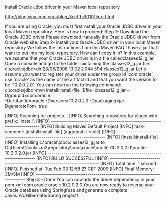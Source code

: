 Install Oracle Jdbc driver in your Maven local repository

http://blog.sina.com.cn/s/blog_3ccffbdf01015orr.html



If you are using Oracle, you must first install your Oracle JDBC driver in your local Maven repository.
Here is how to proceed:
Step 1- Download the Oracle JDBC driver
Please download manually the Oracle JDBC driver from Oracle web site.
Step 2- install your Oracle JDBC driver in your local Maven repository
We follow the instructions from this Maven FAQ I have a jar that I want to put into my local repository. How can I copy it in?
In this example, we assume that your Oracle JDBC driver is in a file calledclasses12_g.jar
Open a console and go to the folder containing the classes12_g.jar file.
c:\oracle\jdbc>dir
23/06/2008  13:02        2 044 594 classes12_g.jar
Let's assume you want to register your driver under the group id 'com.oracle', use 'oracle' as the name of the artifact id and that you want the version to be '10.2.0.2.0'.
You can now run the following command:
c:\oracle\jdbc>mvn install:install-file -Dfile=classes12_g.jar -DgroupId=com.oracle \
-DartifactId=oracle -Dversion=10.2.0.2.0 -Dpackaging=jar -DgeneratePom=true
 
[INFO] Scanning for projects...
[INFO] Searching repository for plugin with prefix: 'install'.
[INFO] ------------------------------------------------------------------------
[INFO] Building Maven Default Project
[INFO]  task-segment: [install:install-file] (aggregator-style)
[INFO] ------------------------------------------------------------------------
[INFO] [install:install-file]
[INFO] Installing c:\oracle\jdbc\classes12_g.jar to C:\Users\Nicolas\.m2\repository\com\oracle\oracle
\10.2.0.2.0\oracle-10.2.0.2.0.jar
[INFO] ------------------------------------------------------------------------
[INFO] BUILD SUCCESSFUL
[INFO] ------------------------------------------------------------------------
[INFO] Total time: 1 second
[INFO] Finished at: Tue Feb 03 12:58:23 CET 2009
[INFO] Final Memory: 3M/5M
[INFO] ------------------------------------------------------------------------
Step 3 - Done
You can now add the driver dependency in your pom.xml
<dependency>
    <groupId>com.oracle</groupId>
    <artifactId>oracle</artifactId>
    <version>10.2.0.2.0</version>
</dependency>
You are now ready to reverse your Oracle database using Springfuse and generate a complete Java/JPA/Hibernate/Spring project!

